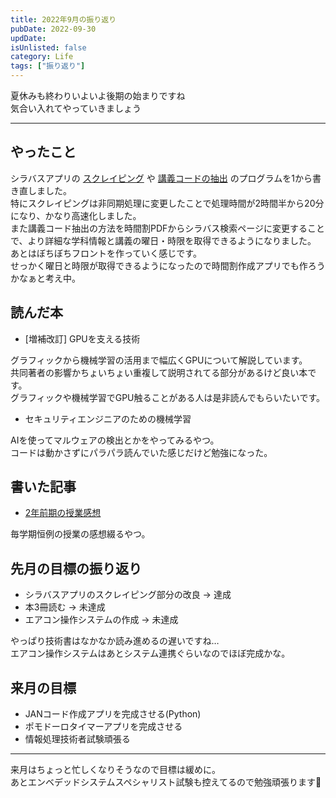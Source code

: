```yaml
---
title: 2022年9月の振り返り
pubDate: 2022-09-30
updDate: 
isUnlisted: false
category: Life
tags: ["振り返り"]
---
```


夏休みも終わりいよいよ後期の始まりですね  
気合い入れてやっていきましょう  

---

## やったこと

シラバスアプリの
[スクレイピング](https://github.com/oit-tools/syllabus-scraping)
や
[講義コードの抽出](https://github.com/oit-tools/syllabus-extract)
のプログラムを1から書き直しました。  
特にスクレイピングは非同期処理に変更したことで処理時間が2時間半から20分になり、かなり高速化しました。  
また講義コード抽出の方法を時間割PDFからシラバス検索ページに変更することで、より詳細な学科情報と講義の曜日・時限を取得できるようになりました。  
あとはぼちぼちフロントを作っていく感じです。  
せっかく曜日と時限が取得できるようになったので時間割作成アプリでも作ろうかなぁと考え中。  

## 読んだ本

- [増補改訂] GPUを支える技術

グラフィックから機械学習の活用まで幅広くGPUについて解説しています。  
共同著者の影響かちょいちょい重複して説明されてる部分があるけど良い本です。  
グラフィックや機械学習でGPU触ることがある人は是非読んでもらいたいです。  

- セキュリティエンジニアのための機械学習

AIを使ってマルウェアの検出とかをやってみるやつ。  
コードは動かさずにパラパラ読んでいた感じだけど勉強になった。  

## 書いた記事

- [2年前期の授業感想](https://yashikota.com/blog/22fs-kougi)  

毎学期恒例の授業の感想綴るやつ。  

## 先月の目標の振り返り

- シラバスアプリのスクレイピング部分の改良
  → 達成
- 本3冊読む
  → 未達成
- エアコン操作システムの作成
  → 未達成

やっぱり技術書はなかなか読み進めるの遅いですね…  
エアコン操作システムはあとシステム連携ぐらいなのでほぼ完成かな。  

## 来月の目標

- JANコード作成アプリを完成させる(Python)
- ポモドーロタイマーアプリを完成させる
- 情報処理技術者試験頑張る

---

来月はちょっと忙しくなりそうなので目標は緩めに。  
あとエンベデッドシステムスペシャリスト試験も控えてるので勉強頑張ります💪  
